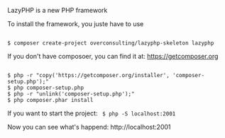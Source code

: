 LazyPHP is a new PHP framework

To install the framework, you juste have to use

<code>
$ composer create-project overconsulting/lazyphp-skeleton lazyphp
</code>


If you don't have composoer, you can find it at: https://getcomposer.org

<code>
$ php -r "copy('https://getcomposer.org/installer', 'composer-setup.php');"
$ php composer-setup.php
$ php -r "unlink('composer-setup.php');"
$ php composer.phar install
</code>

If you want to start the project:
<code>
$ php -S localhost:2001
</code>

Now you can see what's happend: http://localhost:2001
